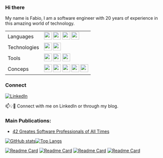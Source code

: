 ### Hi there

My name is Fabio, I am a software engineer with 20 years of experience in this amazing world of technology. 

<p align="center">
<table>
 <tr>
    <td>Languages</td>
    <td><img src="https://img.shields.io/badge/-CSharp-blue?logo=csharp" height="25"/>&nbsp;<img src="https://img.shields.io/badge/-JavaScript-green?logo=javascript" height="25"/>&nbsp;<img src="https://img.shields.io/badge/-TypeScript-darkblue?logo=typescript" height="25"/>&nbsp;<img src="https://img.shields.io/badge/-Python-yellow?logo=python" height="25"/>
    </td>
 <tr>   
    <td>Technologies</td>
    <td>
    <img src="https://img.shields.io/badge/-DotNet-yellow?logo=dotnet" height="25"/>&nbsp;<img src="https://img.shields.io/badge/-AWS-orange?logo=amazonaws" height="25"/>
    </td>
 </tr>
 <tr>   
    <td>Tools</td>
    <td>
    <img src="https://img.shields.io/badge/-Docker-gray?logo=docker" height="25"/>&nbsp;<img src="https://img.shields.io/badge/-Kubernetes-white?logo=kubernetes" height="25"/>&nbsp;<img src="https://img.shields.io/badge/-GitHub-green?logo=github" height="25"/>
    </td>
 </tr>
 <tr>   
    <td>Conceps</td>
    <td>
    <img src="https://img.shields.io/badge/-Microservices-lightgreen" height="25"/>&nbsp;<img src="https://img.shields.io/badge/-Distributed Systems-orange" height="25"/>&nbsp;<img src="https://img.shields.io/badge/-CQRS-grey" height="25"/>&nbsp;<img src="https://img.shields.io/badge/-SOLID-red" height="25"/>&nbsp;<img src="https://img.shields.io/badge/-Design Patterns-blue" height="25"/>
    </td>
 </tr> 
</table>

### Connect

<a href="https://www.linkedin.com/in/fabio-ono-tavoloni-47291a14/"><img src="https://img.shields.io/badge/LinkedIn--_.svg?style=social&logo=linkedin" alt="LinkedIn"></a>
<a href="https://www.mylifeindev.com/"></a>

📫💡🙏 Connect with me on LinkedIn or through my blog.

### Main Publications:

- [42 Greates Software Professionals of All Times](https://www.mylifeindev.com/2020/06/39-greatest-software-professionals-of.html)

<p align="center">
  
[![GitHub stats](https://github-readme-stats.vercel.app/api?username=fabioono25&theme=gotham&layout=compact)](https://github.com/fabioono25/github-readme-stats)[![Top Langs](https://github-readme-stats.vercel.app/api/top-langs/?username=fabioono25&theme=gotham&layout=compact&langs_count=10)](https://github.com/fabioono25/github-readme-stats)

  [![Readme Card](https://github-readme-stats.vercel.app/api/pin/?username=fabioono25&repo=design-patterns&theme=gotham)](https://github.com/fabioono25/design-patterns)
  [![Readme Card](https://github-readme-stats.vercel.app/api/pin/?username=fabioono25&repo=projects_net&theme=gotham)](https://github.com/fabioono25/projects_net)
  [![Readme Card](https://github-readme-stats.vercel.app/api/pin/?username=fabioono25&repo=algorithms&theme=gotham)](https://github.com/fabioono25/algorithms)
  [![Readme Card](https://github-readme-stats.vercel.app/api/pin/?username=fabioono25&repo=tools_plugins&theme=gotham)](https://github.com/fabioono25/tools_plugins)

 
</p>


